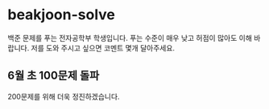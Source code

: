 # beakjoon-solve

백준 문제를 푸는 전자공학부 학생입니다.
푸는 수준이 매우 낮고 허점이 많아도 이해 바랍니다.
저를 도와 주시고 싶으면 코멘트 몇개 달아주세요.

## 6월 초 100문제 돌파 ##
200문제를 위해 더욱 정진하겠습니다.
